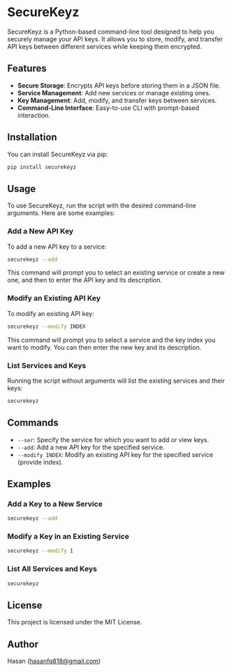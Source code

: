 
# SecureKeyz

SecureKeyz is a Python-based command-line tool designed to help you securely manage your API keys. It allows you to store, modify, and transfer API keys between different services while keeping them encrypted.

## Features

- **Secure Storage**: Encrypts API keys before storing them in a JSON file.
- **Service Management**: Add new services or manage existing ones.
- **Key Management**: Add, modify, and transfer keys between services.
- **Command-Line Interface**: Easy-to-use CLI with prompt-based interaction.

## Installation

You can install SecureKeyz via pip:

```sh
pip install securekeyz
```

## Usage

To use SecureKeyz, run the script with the desired command-line arguments. Here are some examples:

### Add a New API Key

To add a new API key to a service:

```sh
securekeyz --add
```

This command will prompt you to select an existing service or create a new one, and then to enter the API key and its description.

### Modify an Existing API Key

To modify an existing API key:

```sh
securekeyz --modify INDEX
```

This command will prompt you to select a service and the key index you want to modify. You can then enter the new key and its description.

### List Services and Keys

Running the script without arguments will list the existing services and their keys:

```sh
securekeyz
```

## Commands

- `--ser`: Specify the service for which you want to add or view keys.
- `--add`: Add a new API key for the specified service.
- `--modify INDEX`: Modify an existing API key for the specified service (provide index).

## Examples

### Add a Key to a New Service

```sh
securekeyz --add
```

### Modify a Key in an Existing Service

```sh
securekeyz --modify 1
```

### List All Services and Keys

```sh
securekeyz
```

## License

This project is licensed under the MIT License.

## Author

Hasan (hasanfq818@gmail.com)
